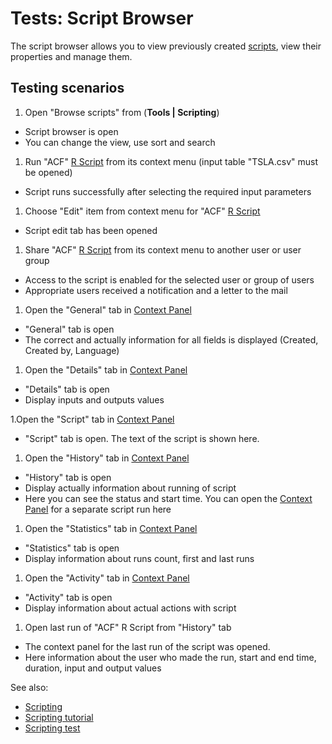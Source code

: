 <!-- TITLE: Tests: Script Browser -->
<!-- SUBTITLE: -->

# Tests: Script Browser

The script browser allows you to view previously created [scripts](compute/scripting/scripting.mdx), view their properties and
manage them.

## Testing scenarios

1. Open "Browse scripts" from (**Tools | Scripting**)

* Script browser is open
* You can change the view, use sort and search

1. Run "ACF" [R Script](compute/scripting/scripting.mdx) from its context menu (input table "TSLA.csv" must be opened)

* Script runs successfully after selecting the required input parameters

1. Choose "Edit" item from context menu for "ACF" [R Script](compute/scripting/scripting.mdx)

* Script edit tab has been opened

1. Share "ACF" [R Script](compute/scripting/scripting.mdx) from its context menu to another user or user group

* Access to the script is enabled for the selected user or group of users
* Appropriate users received a notification and a letter to the mail

1. Open the "General" tab in [Context Panel](/help/datagrok/navigation.md#context-panel)

* "General" tab is open
* The correct and actually information for all fields is displayed (Created, Created by, Language)

1. Open the "Details" tab in [Context Panel](/help/datagrok/navigation.md#context-panel)

* "Details" tab is open
* Display inputs and outputs values

1.Open the "Script" tab in [Context Panel](/help/datagrok/navigation.md#context-panel)

* "Script" tab is open. The text of the script is shown here.

1. Open the "History" tab in [Context Panel](/help/datagrok/navigation.md#context-panel)

* "History" tab is open
* Display actually information about running of script
* Here you can see the status and start time. You can open the [Context Panel](/help/datagrok/navigation.md#context-panel)
  for a separate script run here

1. Open the "Statistics" tab in [Context Panel](/help/datagrok/navigation.md#context-panel)

* "Statistics" tab is open
* Display information about runs count, first and last runs

1. Open the "Activity" tab in [Context Panel](/help/datagrok/navigation.md#context-panel)

* "Activity" tab is open
* Display information about actual actions with script

1. Open last run of "ACF" R Script from "History" tab

* The context panel for the last run of the script was opened.
* Here information about the user who made the run, start and end time, duration, input and output values

See also:

* [Scripting](compute/scripting/scripting.mdx)
* [Scripting tutorial](../_internal/tutorials/scripting/scripting.mdx)
* [Scripting test](compute/scripting-test.md)
